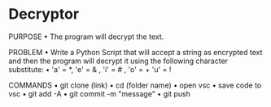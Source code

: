 # Decryptor
PURPOSE
•	The program will decrypt the text.

PROBLEM
•	Write a Python Script that will accept a string as encrypted text and then the program will decrypt it using the following character substitute:
•	'a' = *, 'e' = & , 'i' = # , 'o' = + 'u' = !

COMMANDS
•	git clone (link)
•	cd (folder name)
•	open vsc
•	save code to vsc
•	git add -A
•	git commit -m "message"
•	git push
